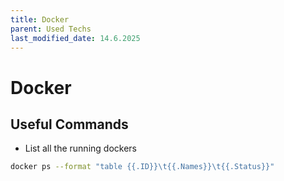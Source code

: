 ```yaml
---
title: Docker
parent: Used Techs
last_modified_date: 14.6.2025
---
```


# Docker

## Useful Commands

- List all the running dockers
```bash
docker ps --format "table {{.ID}}\t{{.Names}}\t{{.Status}}"
```